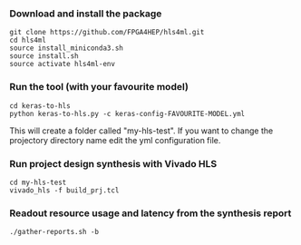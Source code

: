 ### Download and install the package

```
git clone https://github.com/FPGA4HEP/hls4ml.git
cd hls4ml
source install_miniconda3.sh
source install.sh
source activate hls4ml-env
```

### Run the tool (with your favourite model)

```
cd keras-to-hls
python keras-to-hls.py -c keras-config-FAVOURITE-MODEL.yml
```

This will create a folder called "my-hls-test". If you want to change the projectory directory name edit the yml configuration file.

### Run project design synthesis with Vivado HLS

```
cd my-hls-test
vivado_hls -f build_prj.tcl
```

### Readout resource usage and latency from the synthesis report

```
./gather-reports.sh -b
```
